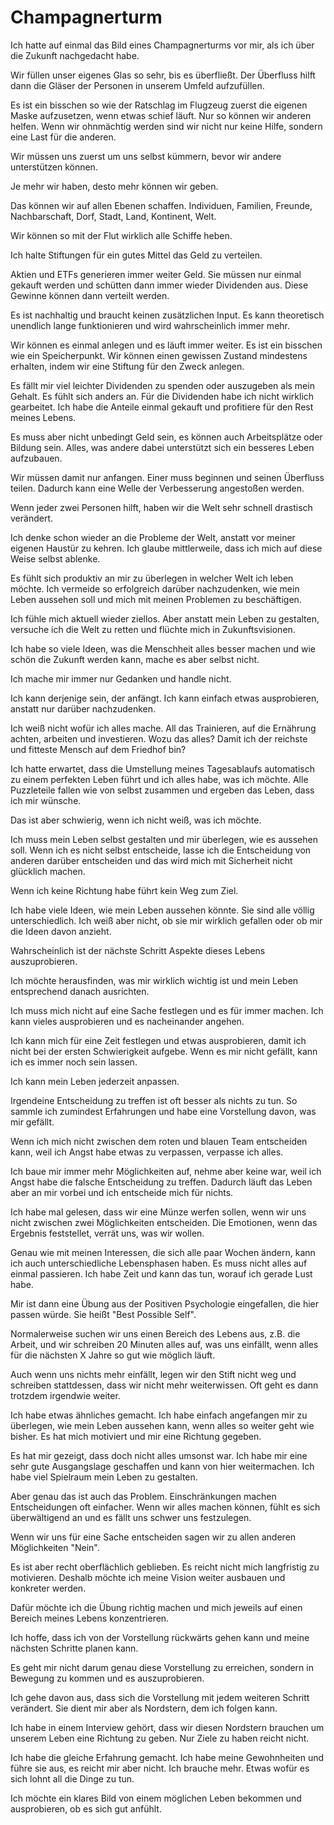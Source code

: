 # Champagnerturm

Ich hatte auf einmal das Bild eines Champagnerturms vor mir, als ich über die Zukunft nachgedacht habe.

Wir füllen unser eigenes Glas so sehr, bis es überfließt. Der Überfluss hilft dann die Gläser der Personen in unserem Umfeld aufzufüllen.

Es ist ein bisschen so wie der Ratschlag im Flugzeug zuerst die eigenen Maske aufzusetzen, wenn etwas schief läuft. Nur so können wir anderen helfen. Wenn wir ohnmächtig werden sind wir nicht nur keine Hilfe, sondern eine Last für die anderen.

Wir müssen uns zuerst um uns selbst kümmern, bevor wir andere unterstützen können.

Je mehr wir haben, desto mehr können wir geben.

Das können wir auf allen Ebenen schaffen. Individuen, Familien, Freunde, Nachbarschaft, Dorf, Stadt, Land, Kontinent, Welt.

Wir können so mit der Flut wirklich alle Schiffe heben.

Ich halte Stiftungen für ein gutes Mittel das Geld zu verteilen.

Aktien und ETFs generieren immer weiter Geld. Sie müssen nur einmal gekauft werden und schütten dann immer wieder Dividenden aus. Diese Gewinne können dann verteilt werden.

Es ist nachhaltig und braucht keinen zusätzlichen Input. Es kann theoretisch unendlich lange funktionieren und wird wahrscheinlich immer mehr.

Wir können es einmal anlegen und es läuft immer weiter. Es ist ein bisschen wie ein Speicherpunkt. Wir können einen gewissen Zustand mindestens erhalten, indem wir eine Stiftung für den Zweck anlegen. 

Es fällt mir viel leichter Dividenden zu spenden oder auszugeben als mein Gehalt. Es fühlt sich anders an. Für die Dividenden habe ich nicht wirklich gearbeitet. Ich habe die Anteile einmal gekauft und profitiere für den Rest meines Lebens.

Es muss aber nicht unbedingt Geld sein, es können auch Arbeitsplätze oder Bildung sein. Alles, was andere dabei unterstützt sich ein besseres Leben aufzubauen.

Wir müssen damit nur anfangen. Einer muss beginnen und seinen Überfluss teilen. Dadurch kann eine Welle der Verbesserung angestoßen werden.

Wenn jeder zwei Personen hilft, haben wir die Welt sehr schnell drastisch verändert.

Ich denke schon wieder an die Probleme der Welt, anstatt vor meiner eigenen Haustür zu kehren. Ich glaube mittlerweile, dass ich mich auf diese Weise selbst ablenke.

Es fühlt sich produktiv an mir zu überlegen in welcher Welt ich leben möchte. Ich vermeide so erfolgreich darüber nachzudenken, wie mein Leben aussehen soll und mich mit meinen Problemen zu beschäftigen.

Ich fühle mich aktuell wieder ziellos. Aber anstatt mein Leben zu gestalten, versuche ich die Welt zu retten und flüchte mich in Zukunftsvisionen.

Ich habe so viele Ideen, was die Menschheit alles besser machen und wie schön die Zukunft werden kann, mache es aber selbst nicht.

Ich mache mir immer nur Gedanken und handle nicht.

Ich kann derjenige sein, der anfängt. Ich kann einfach etwas ausprobieren, anstatt nur darüber nachzudenken.

Ich weiß nicht wofür ich alles mache. All das Trainieren, auf die Ernährung achten, arbeiten und investieren. Wozu das alles? Damit ich der reichste und fitteste Mensch auf dem Friedhof bin?

Ich hatte erwartet, dass die Umstellung meines Tagesablaufs automatisch zu einem perfekten Leben führt und ich alles habe, was ich möchte. Alle Puzzleteile fallen wie von selbst zusammen und ergeben das Leben, dass ich mir wünsche.

Das ist aber schwierig, wenn ich nicht weiß, was ich möchte.

Ich muss mein Leben selbst gestalten und mir überlegen, wie es aussehen soll. Wenn ich es nicht selbst entscheide, lasse ich die Entscheidung von anderen darüber entscheiden und das wird mich mit Sicherheit nicht glücklich machen.

Wenn ich keine Richtung habe führt kein Weg zum Ziel.

Ich habe viele Ideen, wie mein Leben aussehen könnte. Sie sind alle völlig unterschiedlich. Ich weiß aber nicht, ob sie mir wirklich gefallen oder ob mir die Ideen davon anzieht.

Wahrscheinlich ist der nächste Schritt Aspekte dieses Lebens auszuprobieren.

Ich möchte herausfinden, was mir wirklich wichtig ist und mein Leben entsprechend danach ausrichten.

Ich muss mich nicht auf eine Sache festlegen und es für immer machen. Ich kann vieles ausprobieren und es nacheinander angehen.

Ich kann mich für eine Zeit festlegen und etwas ausprobieren, damit ich nicht bei der ersten Schwierigkeit aufgebe. Wenn es mir nicht gefällt, kann ich es immer noch sein lassen.

Ich kann mein Leben jederzeit anpassen.

Irgendeine Entscheidung zu treffen ist oft besser als nichts zu tun. So sammle ich zumindest Erfahrungen und habe eine Vorstellung davon, was mir gefällt.

Wenn ich mich nicht zwischen dem roten und blauen Team entscheiden kann, weil ich Angst habe etwas zu verpassen, verpasse ich alles.

Ich baue mir immer mehr Möglichkeiten auf, nehme aber keine war, weil ich Angst habe die falsche Entscheidung zu treffen. Dadurch läuft das Leben aber an mir vorbei und ich entscheide mich für nichts.

Ich habe mal gelesen, dass wir eine Münze werfen sollen, wenn wir uns nicht zwischen zwei Möglichkeiten entscheiden. Die Emotionen, wenn das Ergebnis feststellet, verrät uns, was wir wollen.

Genau wie mit meinen Interessen, die sich alle paar Wochen ändern, kann ich auch unterschiedliche Lebensphasen haben. Es muss nicht alles auf einmal passieren. Ich habe Zeit und kann das tun, worauf ich gerade Lust habe.

Mir ist dann eine Übung aus der Positiven Psychologie eingefallen, die hier passen würde. Sie heißt "Best Possible Self". 

Normalerweise suchen wir uns einen Bereich des Lebens aus, z.B. die Arbeit, und wir schreiben 20 Minuten alles auf, was uns einfällt, wenn alles für die nächsten X Jahre so gut wie möglich läuft. 

Auch wenn uns nichts mehr einfällt, legen wir den Stift nicht weg und schreiben stattdessen, dass wir nicht mehr weiterwissen. Oft geht es dann trotzdem irgendwie weiter.

Ich habe etwas ähnliches gemacht. Ich habe einfach angefangen mir zu überlegen, wie mein Leben aussehen kann, wenn alles so weiter geht wie bisher. Es hat mich motiviert und mir eine Richtung gegeben.

Es hat mir gezeigt, dass doch nicht alles umsonst war. Ich habe mir eine sehr gute Ausgangslage geschaffen und kann von hier weitermachen. Ich habe viel Spielraum mein Leben zu gestalten.

Aber genau das ist auch das Problem. Einschränkungen machen Entscheidungen oft einfacher. Wenn wir alles machen können, fühlt es sich überwältigend an und es fällt uns schwer uns festzulegen. 

Wenn wir uns für eine Sache entscheiden sagen wir zu allen anderen Möglichkeiten "Nein".

Es ist aber recht oberflächlich geblieben. Es reicht nicht mich langfristig zu motivieren. Deshalb möchte ich meine Vision weiter ausbauen und konkreter werden. 

Dafür möchte ich die Übung richtig machen und mich jeweils auf einen Bereich meines Lebens konzentrieren.

Ich hoffe, dass ich von der Vorstellung rückwärts gehen kann und meine nächsten Schritte planen kann. 

Es geht mir nicht darum genau diese Vorstellung zu erreichen, sondern in Bewegung zu kommen und es auszuprobieren.

Ich gehe davon aus, dass sich die Vorstellung mit jedem weiteren Schritt verändert. Sie dient mir aber als Nordstern, dem ich folgen kann.

Ich habe in einem Interview gehört, dass wir diesen Nordstern brauchen um unserem Leben eine Richtung zu geben. Nur Ziele zu haben reicht nicht.

Ich habe die gleiche Erfahrung gemacht. Ich habe meine Gewohnheiten und führe sie aus, es reicht mir aber nicht. Ich brauche mehr. Etwas wofür es sich lohnt all die Dinge zu tun.

Ich möchte ein klares Bild von einem möglichen Leben bekommen und ausprobieren, ob es sich gut anfühlt.
